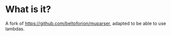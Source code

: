 # What is it?

A fork of https://github.com/beltoforion/muparser, adapted to be able to use lambdas.
